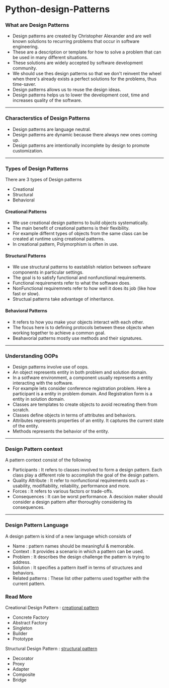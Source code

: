 # Python-design-Patterns

### What are Design Patterns
* Design patterns are created by Christopher Alexander and are well known solutions to recurring problems that occur in software engineering.
* These are a description or template for how to solve a problem that can be used in many different situations.
* These solutions are widely accepted by software development community.
* We should use thes design patterns so that we don't reinvent the wheel when there's already exists a perfect solutions for the problems, thus time-saver.
* Design patterns allows us to reuse the design ideas.
* Design patterns helps us to lower the development cost, time and increases quality of the software.

***

### Characterstics of Design Patterns
* Design patterns are language neutral.
* Design patterns are dynamic because there always new ones coming up.
* Design patterns are intentionally incomplete by design to promote customization.

***

### Types of Design Patterns
There are 3 types of Design patterns
* Creational
* Structural
* Behavioral

#### Creational Patterns
* We use creational design patterns to build objects systematically.
* The main benefit of creational patterns is their flexibility.
* For example differnt types of objects from the same class can be created at runtime using creational patterns.
* In creational pattern, Polymorphism is often in use.

#### Structural Patterns
* We use structural patterns to eastablish relation between software components in particular settings.
* The goal is to satisfy functional and nonfunctional requirements.
* Functional requirements refer to what the software does.
* NonFunctional requiremnets refer to how well it does its job (like how fast or slow).
* Structual patterns take advantage of inheritance.

#### Behavioral Patterns
* It refers to how you make your objects interact with each other.
* The focus here is to defining protocols between these objects when working together to achieve a common goal.
* Beahavorial patterns mostly use methods and their signatures.

***

### Understanding OOPs
* Design patterns involve use of oops.
* An object represents entity in both problem and solution domain. 
* In a sotfware environment, a component usually represents a entity interacting with the software.
* For example lets consider conference registration problem.
	Here a participant is a entity in problem domain.
	And Registration form is a entity in solution domain.
* Classes are templates to create objects to avoid recreating them from scratch.
* Classes define objects in terms of attributes and behaviors.
* Attributes represents properties of an entity. It captures the current state of the entity.
* Methods represents the behavior of the entity.

***

### Design Pattern context
A pattern context consist of the following
* Participants : It refers to classes involved to form a design pattern. Each class play a different role to accomplish the goal of the design pattern.
* Quality Attribute : It refer to nonfunctional requirements such as - usability, modifiability, reliability, performance and more.
* Forces : It refers to various factors or trade-offs.
* Consequences : It can be worst performance.
A descision maker should consider a design pattern after thoroughly considering its consequences.

***

### Design Pattern Language
A design pattern is kind of a new language which consists of
* Name : pattern names should be meaningful & memorable.
* Context : It provides a scenario in which a pattern can be used.
* Problem : It describes the design challenge the pattern is trying to address.
* Solution : It specifies a pattern itself in terms of structures and behaviors.
* Related patterns : These list other patterns used together with the current pattern.

### Read More

Creational Design Pattern : [creational pattern](https://github.com/pyGuru123/Python-design-Patterns/tree/main/Creational%20Pattern)
* Concrete Factory
* Abstract Factory
* Singleton
* Builder
* Prototype

Structural Design Pattern : [structural pattern](https://github.com/pyGuru123/Python-design-Patterns/tree/main/Structural%20Pattern)
* Decorator
* Proxy
* Adapter
* Composite
* Bridge